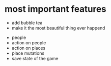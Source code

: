 # most important features

+ add bubble tea
+ make it the most beautiful thing ever happend
- people
- action on people
- action on places
- place mutations
- save state of the game
